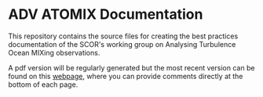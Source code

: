 # ADV ATOMIX Documentation

This repository contains the source files for creating the best practices documentation of the SCOR's working group on Analysing Turbulence Ocean MIXing observations.

 A pdf version will be regularly generated but the most recent version can be found on this [webpage](https://link-url-here.org), where you can provide comments directly at the bottom of each page.

